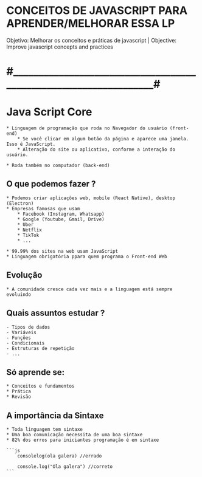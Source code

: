 # CONCEITOS DE JAVASCRIPT PARA APRENDER/MELHORAR ESSA LP
Objetivo: Melhorar os conceitos e práticas de javascript | Objective: Improve javascript concepts and practices

# #_________________________________________________________________#


# Java Script Core

    * Linguagem de programação que roda no Navegador do usuário (front-end)
        * Se você clicar em algum botão da página e aparece uma janela. Isso é JavaScript.
        * Alteração do site ou aplicativo, conforme a interação do usuário.

    * Roda também no computador (back-end)


## O que podemos fazer ?

    * Podemos criar aplicações web, mobile (React Native), desktop (Electron)
    * Empresas famosas que usam 
        * Facebook (Instagram, Whatsapp)
        * Google (Youtube, Gmail, Drive)
        * Uber
        * Netflix
        * TikTok
        * ...

    * 99.99% dos sites na web usam JavaScript
    * Linguagem obrigatória ppara quem programa o Front-end Web


## Evolução

    * A comunidade cresce cada vez mais e a linguagem está sempre evoluindo


## Quais assuntos estudar ?

    - Tipos de dados
    - Variáveis
    - Funções
    - Condicionais
    - Estruturas de repetição
    - ...

## Só aprende se:
    * Conceitos e fundamentos
    * Prática
    * Revisão


## A importância da Sintaxe

    * Toda linguagem tem sintaxe
    * Uma boa comunicação necessita de uma boa sintaxe
    * 82% dos erros para iniciantes programação é em sintaxe

    ```js
        consolelog(ola galera) //errado

        console.log("Ola galera") //correto
    ```